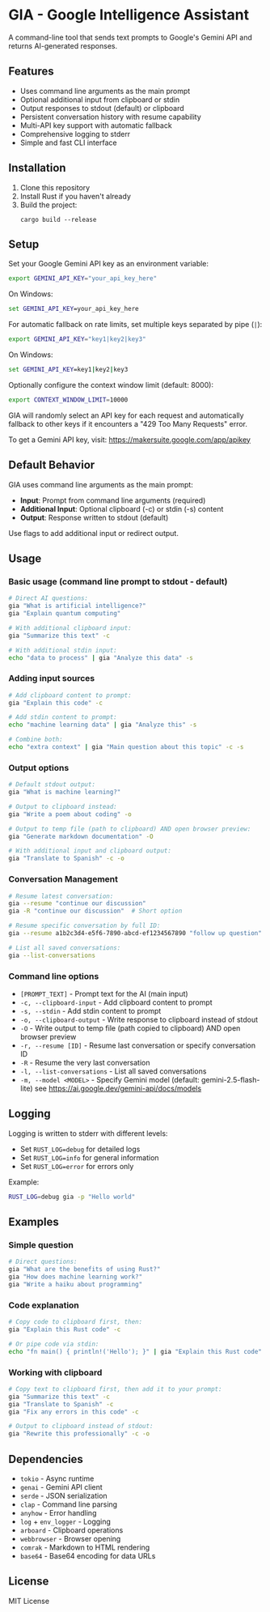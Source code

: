 # GIA - Google Intelligence Assistant

A command-line tool that sends text prompts to Google's Gemini API and returns AI-generated responses.

## Features

- Uses command line arguments as the main prompt
- Optional additional input from clipboard or stdin
- Output responses to stdout (default) or clipboard
- Persistent conversation history with resume capability
- Multi-API key support with automatic fallback
- Comprehensive logging to stderr
- Simple and fast CLI interface

## Installation

1. Clone this repository
2. Install Rust if you haven't already
3. Build the project:
   ```
   cargo build --release
   ```

## Setup

Set your Google Gemini API key as an environment variable:

```bash
export GEMINI_API_KEY="your_api_key_here"
```

On Windows:
```cmd
set GEMINI_API_KEY=your_api_key_here
```

For automatic fallback on rate limits, set multiple keys separated by pipe (`|`):

```bash
export GEMINI_API_KEY="key1|key2|key3"
```

On Windows:
```cmd
set GEMINI_API_KEY=key1|key2|key3
```

Optionally configure the context window limit (default: 8000):

```bash
export CONTEXT_WINDOW_LIMIT=10000
```

GIA will randomly select an API key for each request and automatically fallback to other keys if it encounters a "429 Too Many Requests" error.

To get a Gemini API key, visit: https://makersuite.google.com/app/apikey

## Default Behavior

GIA uses command line arguments as the main prompt:
- **Input**: Prompt from command line arguments (required)
- **Additional Input**: Optional clipboard (-c) or stdin (-s) content
- **Output**: Response written to stdout (default)

Use flags to add additional input or redirect output.

## Usage

### Basic usage (command line prompt to stdout - default)
```bash
# Direct AI questions:
gia "What is artificial intelligence?"
gia "Explain quantum computing"

# With additional clipboard input:
gia "Summarize this text" -c

# With additional stdin input:
echo "data to process" | gia "Analyze this data" -s
```

### Adding input sources
```bash
# Add clipboard content to prompt:
gia "Explain this code" -c

# Add stdin content to prompt:
echo "machine learning data" | gia "Analyze this" -s

# Combine both:
echo "extra context" | gia "Main question about this topic" -c -s
```

### Output options
```bash
# Default stdout output:
gia "What is machine learning?"

# Output to clipboard instead:
gia "Write a poem about coding" -o

# Output to temp file (path to clipboard) AND open browser preview:
gia "Generate markdown documentation" -O

# With additional input and clipboard output:
gia "Translate to Spanish" -c -o
```

### Conversation Management

```bash
# Resume latest conversation:
gia --resume "continue our discussion"
gia -R "continue our discussion"  # Short option

# Resume specific conversation by full ID:
gia --resume a1b2c3d4-e5f6-7890-abcd-ef1234567890 "follow up question"

# List all saved conversations:
gia --list-conversations
```

### Command line options

- `[PROMPT_TEXT]` - Prompt text for the AI (main input)
- `-c, --clipboard-input` - Add clipboard content to prompt
- `-s, --stdin` - Add stdin content to prompt
- `-o, --clipboard-output` - Write response to clipboard instead of stdout
- `-O` - Write output to temp file (path copied to clipboard) AND open browser preview
- `-r, --resume [ID]` - Resume last conversation or specify conversation ID
- `-R` - Resume the very last conversation
- `-l, --list-conversations` - List all saved conversations
- `-m, --model <MODEL>` - Specify Gemini model (default: gemini-2.5-flash-lite) see https://ai.google.dev/gemini-api/docs/models

## Logging

Logging is written to stderr with different levels:
- Set `RUST_LOG=debug` for detailed logs
- Set `RUST_LOG=info` for general information
- Set `RUST_LOG=error` for errors only

Example:
```bash
RUST_LOG=debug gia -p "Hello world"
```

## Examples

### Simple question
```bash
# Direct questions:
gia "What are the benefits of using Rust?"
gia "How does machine learning work?"
gia "Write a haiku about programming"
```

### Code explanation
```bash
# Copy code to clipboard first, then:
gia "Explain this Rust code" -c

# Or pipe code via stdin:
echo "fn main() { println!('Hello'); }" | gia "Explain this Rust code" -s
```

### Working with clipboard
```bash
# Copy text to clipboard first, then add it to your prompt:
gia "Summarize this text" -c
gia "Translate to Spanish" -c
gia "Fix any errors in this code" -c

# Output to clipboard instead of stdout:
gia "Rewrite this professionally" -c -o
```

## Dependencies

- `tokio` - Async runtime
- `genai` - Gemini API client
- `serde` - JSON serialization
- `clap` - Command line parsing
- `anyhow` - Error handling
- `log` + `env_logger` - Logging
- `arboard` - Clipboard operations
- `webbrowser` - Browser opening
- `comrak` - Markdown to HTML rendering
- `base64` - Base64 encoding for data URLs

## License

MIT License
